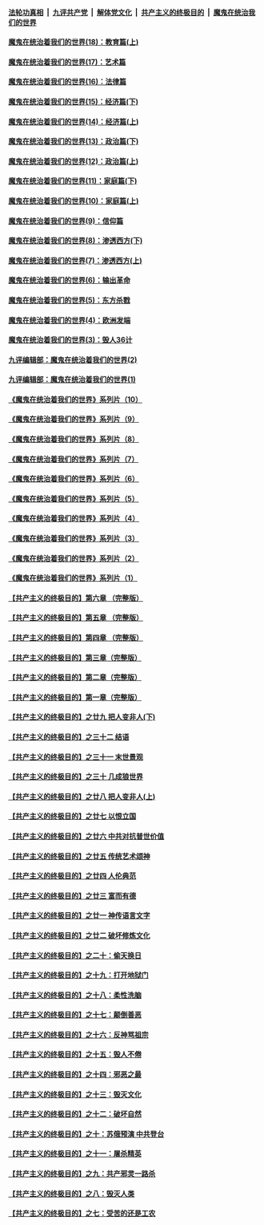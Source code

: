 

####  [法轮功真相](../../../../basic/blob/master/README.md?t=10300602) &nbsp;|&nbsp; [九评共产党](../../../../9ping.md/blob/master/README.md?t=10300602) &nbsp;|&nbsp; [解体党文化](../../../../jtdwh.md/blob/master/README.md?t=10300602)  &nbsp;|&nbsp; [共产主义的终极目的](../../../../gczydzjmd.md/blob/master/README.md?t=10300602) &nbsp;|&nbsp; [魔鬼在统治我们的世界](../../../../mgztzwmdsj.md/blob/master/README.md?t=10300602) 

#### [魔鬼在统治着我们的世界(18)：教育篇(上)](../pages/nsc422/n10526970.md?t=10300602) 

#### [魔鬼在统治着我们的世界(17)：艺术篇](../pages/nsc422/n10499093.md?t=10300602) 

#### [魔鬼在统治着我们的世界(16)：法律篇](../pages/nsc422/n10485969.md?t=10300602) 

#### [魔鬼在统治着我们的世界(15)：经济篇(下)](../pages/nsc422/n10469975.md?t=10300602) 

#### [魔鬼在统治着我们的世界(14)：经济篇(上)](../pages/nsc422/n10457370.md?t=10300602) 

#### [魔鬼在统治着我们的世界(13)：政治篇(下)](../pages/nsc422/n10448270.md?t=10300602) 

#### [魔鬼在统治着我们的世界(12)：政治篇(上)](../pages/nsc422/n10444576.md?t=10300602) 

#### [魔鬼在统治着我们的世界(11)：家庭篇(下)](../pages/nsc422/n10440961.md?t=10300602) 

#### [魔鬼在统治着我们的世界(10)：家庭篇(上)](../pages/nsc422/n10435448.md?t=10300602) 

#### [魔鬼在统治着我们的世界(9)：信仰篇](../pages/nsc422/n10432159.md?t=10300602) 

#### [魔鬼在统治着我们的世界(8)：渗透西方(下)](../pages/nsc422/n10429603.md?t=10300602) 

#### [魔鬼在统治着我们的世界(7)：渗透西方(上)](../pages/nsc422/n10426013.md?t=10300602) 

#### [魔鬼在统治着我们的世界(6)：输出革命](../pages/nsc422/n10421536.md?t=10300602) 

#### [魔鬼在统治着我们的世界(5)：东方杀戮](../pages/nsc422/n10417707.md?t=10300602) 

#### [魔鬼在统治着我们的世界(4)：欧洲发端](../pages/nsc422/n10414890.md?t=10300602) 

#### [魔鬼在统治着我们的世界(3)：毁人36计](../pages/nsc422/n10411583.md?t=10300602) 

#### [九评编辑部：魔鬼在统治着我们的世界(2)](../pages/nsc422/n10410036.md?t=10300602) 

#### [九评编辑部：魔鬼在统治着我们的世界(1)](../pages/nsc422/n10406825.md?t=10300602) 

#### [《魔鬼在统治着我们的世界》系列片（10）](../pages/nsc422/n12292670.md?t=10300602) 

#### [《魔鬼在统治着我们的世界》系列片（9）](../pages/nsc422/n12290859.md?t=10300602) 

#### [《魔鬼在统治着我们的世界》系列片（8）](../pages/nsc422/n12287445.md?t=10300602) 

#### [《魔鬼在统治着我们的世界》系列片（7）](../pages/nsc422/n12283425.md?t=10300602) 

#### [《魔鬼在统治着我们的世界》系列片（6）](../pages/nsc422/n12282314.md?t=10300602) 

#### [《魔鬼在统治着我们的世界》系列片（5）](../pages/nsc422/n12281419.md?t=10300602) 

#### [《魔鬼在统治着我们的世界》系列片（4）](../pages/nsc422/n12274024.md?t=10300602) 

#### [《魔鬼在统治着我们的世界》系列片（3）](../pages/nsc422/n12271322.md?t=10300602) 

#### [《魔鬼在统治着我们的世界》系列片（2）](../pages/nsc422/n12269049.md?t=10300602) 

#### [《魔鬼在统治着我们的世界》系列片（1）](../pages/nsc422/n12267575.md?t=10300602) 

#### [【共产主义的终极目的】第六章 （完整版）](../pages/nsc422/n11428913.md?t=10300602) 

#### [【共产主义的终极目的】第五章 （完整版）](../pages/nsc422/n11428912.md?t=10300602) 

#### [【共产主义的终极目的】第四章 （完整版）](../pages/nsc422/n11428907.md?t=10300602) 

#### [【共产主义的终极目的】第三章（完整版）](../pages/nsc422/n11428848.md?t=10300602) 

#### [【共产主义的终极目的】第二章（完整版）](../pages/nsc422/n11428831.md?t=10300602) 

#### [【共产主义的终极目的】第一章（完整版）](../pages/nsc422/n11417651.md?t=10300602) 

#### [【共产主义的终极目的】之廿九 把人变非人(下)](../pages/nsc422/n11344140.md?t=10300602) 

#### [【共产主义的终极目的】之三十二 结语](../pages/nsc422/n11360535.md?t=10300602) 

#### [【共产主义的终极目的】之三十一 末世景观](../pages/nsc422/n11351129.md?t=10300602) 

#### [【共产主义的终极目的】之三十 几成狼世界](../pages/nsc422/n11348280.md?t=10300602) 

#### [【共产主义的终极目的】之廿八 把人变非人(上)](../pages/nsc422/n11340492.md?t=10300602) 

#### [【共产主义的终极目的】之廿七 以恨立国](../pages/nsc422/n11336944.md?t=10300602) 

#### [【共产主义的终极目的】之廿六 中共对抗普世价值](../pages/nsc422/n11324785.md?t=10300602) 

#### [【共产主义的终极目的】之廿五 传统艺术颂神](../pages/nsc422/n11296396.md?t=10300602) 

#### [【共产主义的终极目的】之廿四 人伦典范](../pages/nsc422/n11296397.md?t=10300602) 

#### [【共产主义的终极目的】之廿三 富而有德](../pages/nsc422/n11283598.md?t=10300602) 

#### [【共产主义的终极目的】之廿一 神传语言文字](../pages/nsc422/n11263265.md?t=10300602) 

#### [【共产主义的终极目的】之廿二 破坏修炼文化](../pages/nsc422/n11245728.md?t=10300602) 

#### [【共产主义的终极目的】之二十：偷天换日](../pages/nsc422/n11238846.md?t=10300602) 

#### [【共产主义的终极目的】之十九：打开地狱门](../pages/nsc422/n11206376.md?t=10300602) 

#### [【共产主义的终极目的】之十八：柔性洗脑](../pages/nsc422/n11199994.md?t=10300602) 

#### [【共产主义的终极目的】之十七：颠倒善恶](../pages/nsc422/n11179782.md?t=10300602) 

#### [【共产主义的终极目的】之十六：反神骂祖宗](../pages/nsc422/n11166798.md?t=10300602) 

#### [【共产主义的终极目的】之十五：毁人不倦](../pages/nsc422/n11166792.md?t=10300602) 

#### [【共产主义的终极目的】之十四：邪恶之最](../pages/nsc422/n11150249.md?t=10300602) 

#### [【共产主义的终极目的】之十三：毁灭文化](../pages/nsc422/n11135227.md?t=10300602) 

#### [【共产主义的终极目的】之十二：破坏自然](../pages/nsc422/n11135214.md?t=10300602) 

#### [【共产主义的终极目的】之十：苏俄预演 中共登台](../pages/nsc422/n11118424.md?t=10300602) 

#### [【共产主义的终极目的】之十一：屠杀精英](../pages/nsc422/n11118442.md?t=10300602) 

#### [【共产主义的终极目的】之九：共产邪灵一路杀](../pages/nsc422/n11114139.md?t=10300602) 

#### [【共产主义的终极目的】之八：毁灭人类](../pages/nsc422/n11108503.md?t=10300602) 

#### [【共产主义的终极目的】之七：受苦的还是工农](../pages/nsc422/n11101809.md?t=10300602) 

